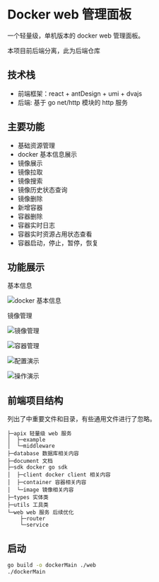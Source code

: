 # Docker web 管理面板

一个轻量级，单机版本的 docker web 管理面板。

本项目前后端分离，此为后端仓库

## 技术栈

- 前端框架：react + antDesign + umi + dvajs
- 后端: 基于 go net/http 模块的 http 服务

## 主要功能

- 基础资源管理
- docker 基本信息展示
- 镜像展示
- 镜像拉取
- 镜像搜索
- 镜像历史状态查询
- 镜像删除
- 新增容器
- 容器删除
- 容器实时日志
- 容器实时资源占用状态查看
- 容器启动，停止，暂停，恢复

## 功能展示

基本信息

![docker 基本信息](https://user-images.githubusercontent.com/21177719/66546690-215b3200-eb70-11e9-9141-c33239dd7eb6.png)

镜像管理

![镜像管理](https://user-images.githubusercontent.com/21177719/66546696-26b87c80-eb70-11e9-8ef9-69c755c4ef35.png)

![容器管理](https://user-images.githubusercontent.com/21177719/66546707-2b7d3080-eb70-11e9-9ef7-54d30cb70069.png)

![配置演示](https://user-images.githubusercontent.com/21177719/66546570-e1944a80-eb6f-11e9-915a-e1e9bb5d9cf5.gif)

![操作演示](https://user-images.githubusercontent.com/21177719/66546591-e953ef00-eb6f-11e9-84ad-9d6a26f2ce69.gif)

## 前端项目结构

列出了中重要文件和目录，有些通用文件进行了忽略。

```tree
├─apix 轻量级 web 服务
│  ├─example
│  └─middleware
├─database 数据库相关内容
├─document 文档
├─sdk docker go sdk
│  ├─client docker client 相关内容
│  ├─container 容器相关内容
│  └─image 镜像相关内容
├─types 实体类
├─utils 工具类
└─web web 服务 后续优化
    ├─router
    └─service
```

## 启动

```bash
go build -o dockerMain ./web
./dockerMain
```
